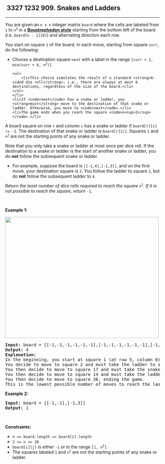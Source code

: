 <h2> 3327 1232
909. Snakes and Ladders</h2><hr><div><p>You are given an <code>n x n</code> integer matrix <code>board</code> where the cells are labeled from <code>1</code> to <code>n<sup>2</sup></code> in a <a href="https://en.wikipedia.org/wiki/Boustrophedon" target="_blank"><strong>Boustrophedon style</strong></a> starting from the bottom left of the board (i.e. <code>board[n - 1][0]</code>) and alternating direction each row.</p>

<p>You start on square <code>1</code> of the board. In each move, starting from square <code>curr</code>, do the following:</p>

<ul>
	<li>Choose a destination square <code>next</code> with a label in the range <code>[curr + 1, min(curr + 6, n<sup>2</sup>)]</code>.

	<ul>
		<li>This choice simulates the result of a standard <strong>6-sided die roll</strong>: i.e., there are always at most 6 destinations, regardless of the size of the board.</li>
	</ul>
	</li>
	<li>If <code>next</code> has a snake or ladder, you <strong>must</strong> move to the destination of that snake or ladder. Otherwise, you move to <code>next</code>.</li>
	<li>The game ends when you reach the square <code>n<sup>2</sup></code>.</li>
</ul>

<p>A board square on row <code>r</code> and column <code>c</code> has a snake or ladder if <code>board[r][c] != -1</code>. The destination of that snake or ladder is <code>board[r][c]</code>. Squares <code>1</code> and <code>n<sup>2</sup></code> are not the starting points of any snake or ladder.</p>

<p>Note that you only take a snake or ladder at most once per dice roll. If the destination to a snake or ladder is the start of another snake or ladder, you do <strong>not</strong> follow the subsequent&nbsp;snake or ladder.</p>

<ul>
	<li>For example, suppose the board is <code>[[-1,4],[-1,3]]</code>, and on the first move, your destination square is <code>2</code>. You follow the ladder to square <code>3</code>, but do <strong>not</strong> follow the subsequent ladder to <code>4</code>.</li>
</ul>

<p>Return <em>the least number of dice rolls required to reach the square </em><code>n<sup>2</sup></code><em>. If it is not possible to reach the square, return </em><code>-1</code>.</p>

<p>&nbsp;</p>
<p><strong class="example">Example 1:</strong></p>
<img alt="" src="https://assets.leetcode.com/uploads/2018/09/23/snakes.png" style="width: 500px; height: 394px;">
<pre><strong>Input:</strong> board = [[-1,-1,-1,-1,-1,-1],[-1,-1,-1,-1,-1,-1],[-1,-1,-1,-1,-1,-1],[-1,35,-1,-1,13,-1],[-1,-1,-1,-1,-1,-1],[-1,15,-1,-1,-1,-1]]
<strong>Output:</strong> 4
<strong>Explanation:</strong> 
In the beginning, you start at square 1 (at row 5, column 0).
You decide to move to square 2 and must take the ladder to square 15.
You then decide to move to square 17 and must take the snake to square 13.
You then decide to move to square 14 and must take the ladder to square 35.
You then decide to move to square 36, ending the game.
This is the lowest possible number of moves to reach the last square, so return 4.
</pre>

<p><strong class="example">Example 2:</strong></p>

<pre><strong>Input:</strong> board = [[-1,-1],[-1,3]]
<strong>Output:</strong> 1
</pre>

<p>&nbsp;</p>
<p><strong>Constraints:</strong></p>

<ul>
	<li><code>n == board.length == board[i].length</code></li>
	<li><code>2 &lt;= n &lt;= 20</code></li>
	<li><code>board[i][j]</code> is either <code>-1</code> or in the range <code>[1, n<sup>2</sup>]</code>.</li>
	<li>The squares labeled <code>1</code> and <code>n<sup>2</sup></code> are not the starting points of any snake or ladder.</li>
</ul>
</div>